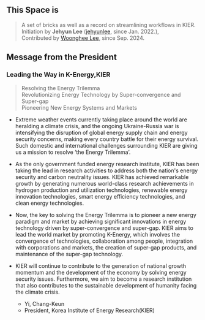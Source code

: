 
## This Space is

> A set of bricks as well as a record on streamlining workflows in KIER.  
> Initiation by <b>Jehyun Lee</b> ([jehyunlee](https://jehyunlee.github.io/), since Jan. 2022.),  
> Contributed by [Woonghee Lee](https://github.com/WoongheeLee), since Sep. 2024.

 

## Message from the President

### Leading the Way in K-Energy,KIER

> Resolving the Energy Trilemma  
> Revolutionizing Energy Technology by Super-convergence and Super-gap  
> Pioneering New Energy Systems and Markets  


* Extreme weather events currently taking place around the world are heralding a climate crisis, and the ongoing Ukraine-Russia war is intensifying the disruption of global energy supply chain and energy security concerns, making every country battle for their energy survival.
Such domestic and international challenges surrounding KIER are giving us a mission to resolve ‘the Energy Trilemma’.


* As the only government funded energy research institute, KIER has been taking the lead in research activities to address both the nation's energy security and carbon neutrality issues. KIER has achieved remarkable growth by generating numerous world-class research achievements in hydrogen production and utilization technologies, renewable energy innovation technologies, smart energy efficiency technologies, and clean energy technologies.


* Now, the key to solving the Energy Trilemma is to pioneer a new energy paradigm and market by achieving significant innovations in energy technology driven by super-convergence and super-gap. KIER aims to lead the world market by promoting K-Energy, which involves the convergence of technologies, collaboration among people, integration with corporations and markets, the creation of super-gap products, and maintenance of the super-gap technology.


* KIER will continue to contribute to the generation of national growth momentum and the development of the economy by solving energy security issues. Furthermore, we aim to become a research institution that also contributes to the sustainable development of humanity facing the climate crisis.

  * Yi, Chang-Keun
  * President, Korea Institute of Energy Research(KIER)
 
